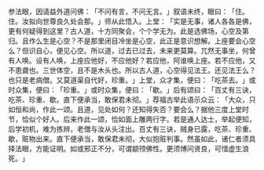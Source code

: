 参法眼，因请益外道问佛：​「不问有言，不问无言。​」叙语未终，眼曰：​「住。住。汝拟向世尊良久处会那。​」师从此悟入。上堂：​「实是无事，诸人各各是佛，更有何疑得到这里？古人道，十方同聚会，个个学无为。此是选佛场，心空及第归。且作么生是心空？不是那里闭目冷坐是心空，此正是意识想解。上座要会心空么？但识自心，便见心空。所以道，过去已过去，未来更莫算。兀然无事坐，何曾有人唤。设有人唤，上座应他好，不应他好？若应他，阿谁唤上座。若不应他，又不患聋也。三世体空，且不是木头也。所以古人道，心空得见法王。还见法王么？也只是老病僧。又莫道渠自代好，珍重。​」上堂，众才集，便曰：​「吃茶去。​」或时众集，便曰：​「珍重。​」或时众集，便曰：​「歇。​」后有颂曰：​「百丈有三诀，吃茶、珍重、歇。直下便承当，敢保君未彻。​」荐福古举此语示众云：​「大众，只如恒和尚，作此一颂。且道，见处如何？还知得失否？要会么？据他三度上堂时节，恰似个好人。后来作此一颂，恰如面上雕两行字。若是通人达士，举起便知，后学初机，难为拣辨，老僧与汝从头注出。百丈有三诀，贼身已露，吃茶、珍重、歇，赃物出来。直下便承当，敢保君未彻，大似抱赃判事。然虽如此，诸仁者须具择法眼，方能证明。如或邪正不分，可谓颛顸佛性。更须博问贤良，可惜虚生浪死。​」